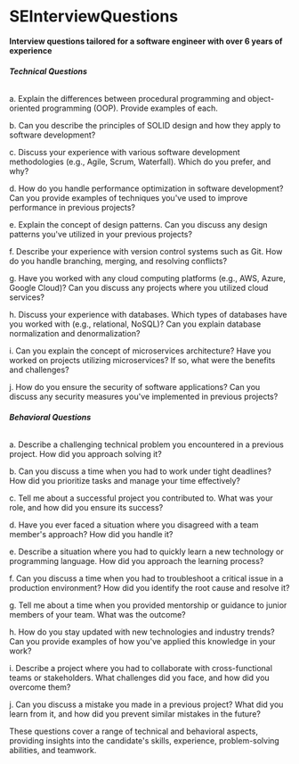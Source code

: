 # SEInterviewQuestions

**Interview questions tailored for a software engineer with over 6 years of experience**

###### **Technical Questions** ###############

a. Explain the differences between procedural programming and object-oriented programming (OOP). Provide examples of each.
   
b. Can you describe the principles of SOLID design and how they apply to software development?
   
c. Discuss your experience with various software development methodologies (e.g., Agile, Scrum, Waterfall). Which do you prefer, and why?
   
d. How do you handle performance optimization in software development? Can you provide examples of techniques you've used to improve performance in previous projects?
   
e. Explain the concept of design patterns. Can you discuss any design patterns you've utilized in your previous projects?
   
f. Describe your experience with version control systems such as Git. How do you handle branching, merging, and resolving conflicts?
   
g. Have you worked with any cloud computing platforms (e.g., AWS, Azure, Google Cloud)? Can you discuss any projects where you utilized cloud services?
   
h. Discuss your experience with databases. Which types of databases have you worked with (e.g., relational, NoSQL)? Can you explain database normalization and denormalization?
   
i. Can you explain the concept of microservices architecture? Have you worked on projects utilizing microservices? If so, what were the benefits and challenges?
   
j. How do you ensure the security of software applications? Can you discuss any security measures you've implemented in previous projects?


###### **Behavioral Questions** #################

a. Describe a challenging technical problem you encountered in a previous project. How did you approach solving it?
   
b. Can you discuss a time when you had to work under tight deadlines? How did you prioritize tasks and manage your time effectively?
   
c. Tell me about a successful project you contributed to. What was your role, and how did you ensure its success?
   
d. Have you ever faced a situation where you disagreed with a team member's approach? How did you handle it?
 
e. Describe a situation where you had to quickly learn a new technology or programming language. How did you approach the learning process?

f. Can you discuss a time when you had to troubleshoot a critical issue in a production environment? How did you identify the root cause and resolve it?
  
g. Tell me about a time when you provided mentorship or guidance to junior members of your team. What was the outcome?
   
h. How do you stay updated with new technologies and industry trends? Can you provide examples of how you've applied this knowledge in your work?
   
i. Describe a project where you had to collaborate with cross-functional teams or stakeholders. What challenges did you face, and how did you overcome them?
   
j. Can you discuss a mistake you made in a previous project? What did you learn from it, and how did you prevent similar mistakes in the future?

These questions cover a range of technical and behavioral aspects, providing insights into the candidate's skills, experience, problem-solving abilities, and teamwork.

